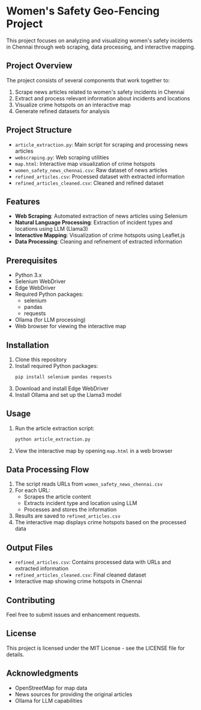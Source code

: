 # Women's Safety Geo-Fencing Project

This project focuses on analyzing and visualizing women's safety incidents in Chennai through web scraping, data processing, and interactive mapping.

## Project Overview

The project consists of several components that work together to:
1. Scrape news articles related to women's safety incidents in Chennai
2. Extract and process relevant information about incidents and locations
3. Visualize crime hotspots on an interactive map
4. Generate refined datasets for analysis

## Project Structure

- `article_extraction.py`: Main script for scraping and processing news articles
- `webscraping.py`: Web scraping utilities
- `map.html`: Interactive map visualization of crime hotspots
- `women_safety_news_chennai.csv`: Raw dataset of news articles
- `refined_articles.csv`: Processed dataset with extracted information
- `refined_articles_cleaned.csv`: Cleaned and refined dataset

## Features

- **Web Scraping**: Automated extraction of news articles using Selenium
- **Natural Language Processing**: Extraction of incident types and locations using LLM (Llama3)
- **Interactive Mapping**: Visualization of crime hotspots using Leaflet.js
- **Data Processing**: Cleaning and refinement of extracted information

## Prerequisites

- Python 3.x
- Selenium WebDriver
- Edge WebDriver
- Required Python packages:
  - selenium
  - pandas
  - requests
- Ollama (for LLM processing)
- Web browser for viewing the interactive map

## Installation

1. Clone this repository
2. Install required Python packages:
   ```bash
   pip install selenium pandas requests
   ```
3. Download and install Edge WebDriver
4. Install Ollama and set up the Llama3 model

## Usage

1. Run the article extraction script:
   ```bash
   python article_extraction.py
   ```
2. View the interactive map by opening `map.html` in a web browser

## Data Processing Flow

1. The script reads URLs from `women_safety_news_chennai.csv`
2. For each URL:
   - Scrapes the article content
   - Extracts incident type and location using LLM
   - Processes and stores the information
3. Results are saved to `refined_articles.csv`
4. The interactive map displays crime hotspots based on the processed data

## Output Files

- `refined_articles.csv`: Contains processed data with URLs and extracted information
- `refined_articles_cleaned.csv`: Final cleaned dataset
- Interactive map showing crime hotspots in Chennai

## Contributing

Feel free to submit issues and enhancement requests.

## License

This project is licensed under the MIT License - see the LICENSE file for details.

## Acknowledgments

- OpenStreetMap for map data
- News sources for providing the original articles
- Ollama for LLM capabilities 